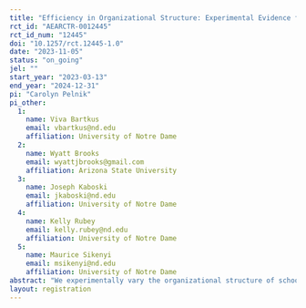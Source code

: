 ```yaml
---
title: "Efficiency in Organizational Structure: Experimental Evidence from Ugandan Schools"
rct_id: "AEARCTR-0012445"
rct_id_num: "12445"
doi: "10.1257/rct.12445-1.0"
date: "2023-11-05"
status: "on_going"
jel: ""
start_year: "2023-03-13"
end_year: "2024-12-31"
pi: "Carolyn Pelnik"
pi_other:
  1:
    name: Viva Bartkus
    email: vbartkus@nd.edu
    affiliation: University of Notre Dame
  2:
    name: Wyatt Brooks
    email: wyattjbrooks@gmail.com
    affiliation: Arizona State University
  3:
    name: Joseph Kaboski
    email: jkaboski@nd.edu
    affiliation: University of Notre Dame
  4:
    name: Kelly Rubey
    email: kelly.rubey@nd.edu
    affiliation: University of Notre Dame
  5:
    name: Maurice Sikenyi
    email: msikenyi@nd.edu
    affiliation: University of Notre Dame
abstract: "We experimentally vary the organizational structure of schools, and we assess the effect on resource allocation within schools and school efficiency. We do this by measuring head teacher and classroom teacher time allocation and student test scores, before and after the organizational change. We consider two organizational changes. First, in all treated schools we initiate a community volunteers’ program that supplements classroom instruction and enrolls out-of-school students. Second, in a subset of treated schools we also provide a highly trained and educated teaching fellow who assists in school-wide management generally. Schools are randomly assigned to one of two treatment groups or to a control group receiving no intervention."
layout: registration
---
```


